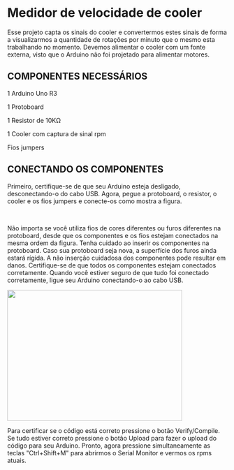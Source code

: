 <h1><strong>Medidor de velocidade de cooler</strong></h1>
<p>Esse projeto capta os sinais do cooler e convertermos estes sinais de forma a visualizarmos a quantidade de rota&ccedil;&otilde;es por minuto que o mesmo esta trabalhando no momento. Devemos alimentar o cooler com um fonte externa, visto que o Arduino n&atilde;o foi projetado para alimentar motores.</p>
<h2>COMPONENTES NECESS&Aacute;RIOS</h2>
<p>1 Arduino Uno R3</p>
<p>1 Protoboard</p>
<p>1 Resistor de 10KΩ</p>
<p>1 Cooler com captura de sinal rpm</p>
<p>Fios jumpers</p>
<h2>CONECTANDO OS COMPONENTES</h2>
<p>Primeiro, certifique-se de que seu Arduino esteja desligado, desconectando-o do cabo USB. Agora, pegue a protoboard, o resistor, o cooler e os fios jumpers e conecte-os como mostra a figura.</p>
<p>&nbsp;<img src="http://facacomarduino.info/img/proj46_orig.jpg" alt="" /></p>
<p>N&atilde;o importa se voc&ecirc; utiliza fios de cores diferentes ou furos diferentes na protoboard, desde que os componentes e os fios estejam conectados na mesma ordem da figura. Tenha cuidado ao inserir os componentes na protoboard. Caso sua protoboard seja nova, a superf&iacute;cie dos furos ainda estar&aacute; r&iacute;gida. A n&atilde;o inser&ccedil;&atilde;o cuidadosa dos componentes pode resultar em danos. Certifique-se de que todos os componentes estejam conectados corretamente. Quando voc&ecirc; estiver seguro de que tudo foi conectado corretamente, ligue seu Arduino conectando-o ao cabo USB.</p>
<p><img src="https://github.com/NicolasPeriard/Medidor-de-velocidade-de-um-cooler/blob/master/sensor_velocidade/kij.png" alt="" width="400" height="300" /></p>
<p>Para certificar se o c&oacute;digo est&aacute; correto pressione o bot&atilde;o Verify/Compile. Se tudo estiver correto pressione o bot&atilde;o Upload para fazer o upload do c&oacute;digo para seu Arduino. Pronto, agora pressione simultaneamente as teclas "Ctrl+Shift+M" para abrirmos o Serial Monitor e vermos os rpms atuais.</p>
<p>&nbsp;</p>
